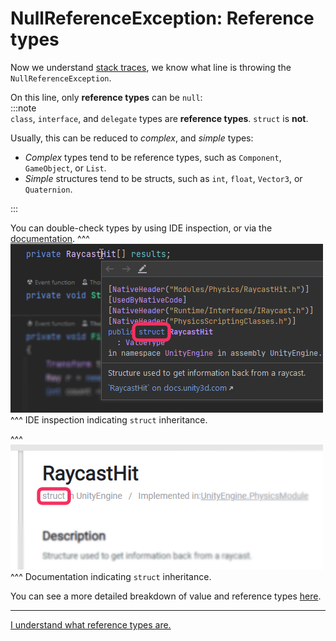 # NullReferenceException: Reference types
Now we understand [stack traces](Stack%20Trace.md), we know what line is throwing the `NullReferenceException`.

On this line, only **reference types** can be `null`:  
:::note  
`class`, `interface`, and `delegate` types are **reference types**.
`struct` is **not**.  

Usually, this can be reduced to *complex*, and *simple* types:
- *Complex* types tend to be reference types, such as `Component`, `GameObject`, or `List`.
- *Simple* structures tend to be structs, such as `int`, `float`, `Vector3`, or `Quaternion`.  

:::  

You can double-check types by using IDE inspection, or via the [documentation](https://docs.unity3d.com/ScriptReference/).
^^^
![IDE inspection](struct-ide-inspection.png)
^^^ IDE inspection indicating `struct` inheritance.

^^^
![Struct in the ScriptReference](struct-documentation.png)
^^^ Documentation indicating `struct` inheritance.

You can see a more detailed breakdown of value and reference types [here](../../Value%20And%20Reference%20Types.md).

---

[I understand what reference types are.](Access.md)
